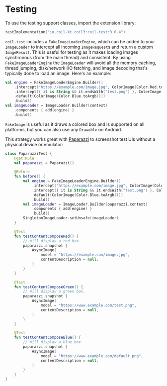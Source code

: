 # Testing

To use the testing support classes, import the extension library:

```kotlin
testImplementation("io.coil-kt.coil3:coil-test:3.0.4")
```

`coil-test` includes a `FakeImageLoaderEngine`, which can be added to your `ImageLoader` to intercept all incoming `ImageRequest`s and return a custom `ImageResult`. This is useful for testing as it makes loading images synchronous (from the main thread) and consistent. By using `FakeImageLoaderEngine` the `ImageLoader` will avoid all the memory caching, thread jumping, disk/network I/O fetching, and image decoding that's typically done to load an image. Here's an example:

```kotlin
val engine = FakeImageLoaderEngine.Builder()
    .intercept("https://example.com/image.jpg", ColorImage(Color.Red.toArgb()))
    .intercept({ it is String && it.endsWith("test.png") }, ColorImage(Color.Green.toArgb()))
    .default(ColorImage(Color.Blue.toArgb()))
    .build()
val imageLoader = ImageLoader.Builder(context)
    .components { add(engine) }
    .build()
```

`FakeImage` is useful as it draws a colored box and is supported on all platforms, but you can also use any `Drawable` on Android.

This strategy works great with [Paparazzi](https://github.com/cashapp/paparazzi) to screenshot test UIs without a physical device or emulator:

```kotlin
class PaparazziTest {
    @get:Rule
    val paparazzi = Paparazzi()

    @Before
    fun before() {
        val engine = FakeImageLoaderEngine.Builder()
            .intercept("https://example.com/image.jpg", ColorImage(Color.Red.toArgb()))
            .intercept({ it is String && it.endsWith("test.png") }, ColorImage(Color.Green.toArgb()))
            .default(ColorImage(Color.Blue.toArgb()))
            .build()
        val imageLoader = ImageLoader.Builder(paparazzi.context)
            .components { add(engine) }
            .build()
        SingletonImageLoader.setUnsafe(imageLoader)
    }

    @Test
    fun testContentComposeRed() {
        // Will display a red box.
        paparazzi.snapshot {
            AsyncImage(
                model = "https://example.com/image.jpg",
                contentDescription = null,
            )
        }
    }

    @Test
    fun testContentComposeGreen() {
        // Will display a green box.
        paparazzi.snapshot {
            AsyncImage(
                model = "https://www.example.com/test.png",
                contentDescription = null,
            )
        }
    }

    @Test
    fun testContentComposeBlue() {
        // Will display a blue box.
        paparazzi.snapshot {
            AsyncImage(
                model = "https://www.example.com/default.png",
                contentDescription = null,
            )
        }
    }
}
```
